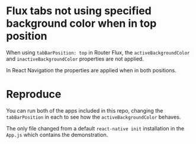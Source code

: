 # Flux tabs not using specified background color when in top position

When using `tabBarPosition: top` in Router Flux, the `activeBackgroundColor`
and `inactiveBackgroundColor` properties are not applied.

In React Navigation the properties are applied when in both positions.

# Reproduce

You can run both of the apps included in this repo, changing the
`tabBarPosition` in each to see how the `activeBackgroundColor` behaves.

The only file changed from a default `react-native init` installation in the
`App.js` which contains the demonstration.
